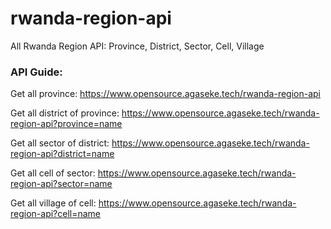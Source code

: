 # rwanda-region-api

All Rwanda Region API: Province, District, Sector, Cell, Village


### API Guide:

Get all province: https://www.opensource.agaseke.tech/rwanda-region-api

Get all district of province: https://www.opensource.agaseke.tech/rwanda-region-api?province=name

Get all sector of district: https://www.opensource.agaseke.tech/rwanda-region-api?district=name

Get all cell of sector: https://www.opensource.agaseke.tech/rwanda-region-api?sector=name

Get all village of cell: https://www.opensource.agaseke.tech/rwanda-region-api?cell=name
